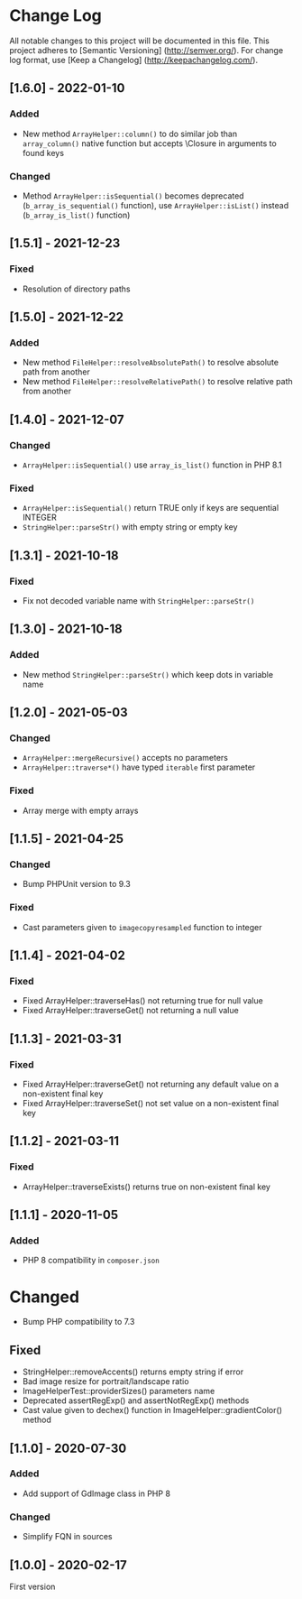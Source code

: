 # Change Log

All notable changes to this project will be documented in this file. This project adheres
to [Semantic Versioning] (http://semver.org/). For change log format,
use [Keep a Changelog] (http://keepachangelog.com/).

## [1.6.0] - 2022-01-10

### Added

- New method `ArrayHelper::column()` to do similar job than `array_column()` native function but accepts \Closure in
  arguments to found keys

### Changed

- Method `ArrayHelper::isSequential()` becomes deprecated (`b_array_is_sequential()` function),
  use `ArrayHelper::isList()` instead (`b_array_is_list()` function)

## [1.5.1] - 2021-12-23

### Fixed

- Resolution of directory paths

## [1.5.0] - 2021-12-22

### Added

- New method `FileHelper::resolveAbsolutePath()` to resolve absolute path from another
- New method `FileHelper::resolveRelativePath()` to resolve relative path from another

## [1.4.0] - 2021-12-07

### Changed

- `ArrayHelper::isSequential()` use `array_is_list()` function in PHP 8.1

### Fixed

- `ArrayHelper::isSequential()` return TRUE only if keys are sequential INTEGER
- `StringHelper::parseStr()` with empty string or empty key

## [1.3.1] - 2021-10-18

### Fixed

- Fix not decoded variable name with `StringHelper::parseStr()`

## [1.3.0] - 2021-10-18

### Added

- New method `StringHelper::parseStr()` which keep dots in variable name

## [1.2.0] - 2021-05-03

### Changed

- `ArrayHelper::mergeRecursive()` accepts no parameters
- `ArrayHelper::traverse*()` have typed `iterable` first parameter

### Fixed

- Array merge with empty arrays

## [1.1.5] - 2021-04-25

### Changed

- Bump PHPUnit version to 9.3

### Fixed

- Cast parameters given to `imagecopyresampled` function to integer

## [1.1.4] - 2021-04-02

### Fixed

- Fixed ArrayHelper::traverseHas() not returning true for null value
- Fixed ArrayHelper::traverseGet() not returning a null value

## [1.1.3] - 2021-03-31

### Fixed

- Fixed ArrayHelper::traverseGet() not returning any default value on a non-existent final key
- Fixed ArrayHelper::traverseSet() not set value on a non-existent final key

## [1.1.2] - 2021-03-11

### Fixed

- ArrayHelper::traverseExists() returns true on non-existent final key

## [1.1.1] - 2020-11-05

### Added

- PHP 8 compatibility in `composer.json`

# Changed

- Bump PHP compatibility to 7.3

## Fixed

- StringHelper::removeAccents() returns empty string if error
- Bad image resize for portrait/landscape ratio
- ImageHelperTest::providerSizes() parameters name
- Deprecated assertRegExp() and assertNotRegExp() methods
- Cast value given to dechex() function in ImageHelper::gradientColor() method

## [1.1.0] - 2020-07-30

### Added

- Add support of GdImage class in PHP 8

### Changed

- Simplify FQN in sources

## [1.0.0] - 2020-02-17

First version
